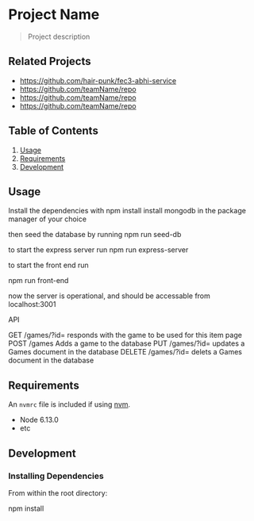 # Project Name

> Project description

## Related Projects

  - https://github.com/hair-punk/fec3-abhi-service
  - https://github.com/teamName/repo
  - https://github.com/teamName/repo
  - https://github.com/teamName/repo

## Table of Contents

1. [Usage](#Usage)
1. [Requirements](#requirements)
1. [Development](#development)

## Usage
Install the dependencies with
npm install
install mongodb in the package manager of your choice

then seed the database by running
npm run seed-db

to start the express server run
npm run express-server

to start the front end run

npm run front-end

now the server is operational, and should be accessable from localhost:3001

API

GET /games/?id=
  responds with the game to be used for this item page
POST /games
  Adds a game to the database
PUT /games/?id=
  updates a Games document in the database
DELETE /games/?id=
  delets a Games document in the database


## Requirements

An `nvmrc` file is included if using [nvm](https://github.com/creationix/nvm).

- Node 6.13.0
- etc

## Development

### Installing Dependencies

From within the root directory:

npm install


